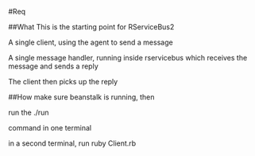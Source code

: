 #Req

##What
This is the starting point for RServiceBus2

A single client, using the agent to send a message

A single message handler, running inside rservicebus which receives
the message and sends a reply

The client then picks up the reply

##How
make sure beanstalk is running, then

run the
  ./run

command in one terminal

in a second terminal, run
  ruby Client.rb
